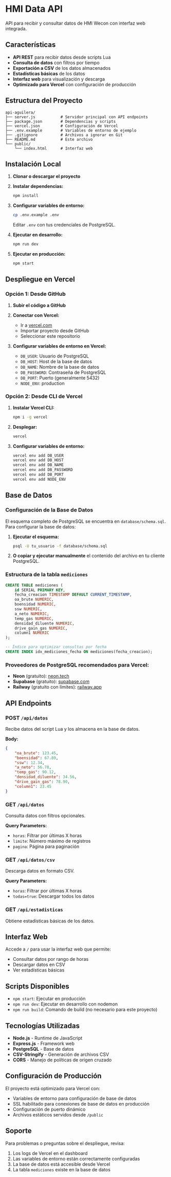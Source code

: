 # HMI Data API

API para recibir y consultar datos de HMI Wecon con interfaz web integrada.

## Características

- **API REST** para recibir datos desde scripts Lua
- **Consulta de datos** con filtros por tiempo
- **Exportación a CSV** de los datos almacenados
- **Estadísticas básicas** de los datos
- **Interfaz web** para visualización y descarga
- **Optimizado para Vercel** con configuración de producción

## Estructura del Proyecto

```
api-aguilera/
├── server.js           # Servidor principal con API endpoints
├── package.json        # Dependencias y scripts
├── vercel.json         # Configuración de Vercel
├── .env.example        # Variables de entorno de ejemplo
├── .gitignore          # Archivos a ignorar en Git
├── README.md           # Este archivo
└── public/
    └── index.html      # Interfaz web
```

## Instalación Local

1. **Clonar o descargar el proyecto**
2. **Instalar dependencias:**
   ```bash
   npm install
   ```

3. **Configurar variables de entorno:**
   ```bash
   cp .env.example .env
   ```
   Editar `.env` con tus credenciales de PostgreSQL.

4. **Ejecutar en desarrollo:**
   ```bash
   npm run dev
   ```

5. **Ejecutar en producción:**
   ```bash
   npm start
   ```

## Despliegue en Vercel

### Opción 1: Desde GitHub

1. **Subir el código a GitHub**
2. **Conectar con Vercel:**
   - Ir a [vercel.com](https://vercel.com)
   - Importar proyecto desde GitHub
   - Seleccionar este repositorio

3. **Configurar variables de entorno en Vercel:**
   - `DB_USER`: Usuario de PostgreSQL
   - `DB_HOST`: Host de la base de datos
   - `DB_NAME`: Nombre de la base de datos
   - `DB_PASSWORD`: Contraseña de PostgreSQL
   - `DB_PORT`: Puerto (generalmente 5432)
   - `NODE_ENV`: production

### Opción 2: Desde CLI de Vercel

1. **Instalar Vercel CLI:**
   ```bash
   npm i -g vercel
   ```

2. **Desplegar:**
   ```bash
   vercel
   ```

3. **Configurar variables de entorno:**
   ```bash
   vercel env add DB_USER
   vercel env add DB_HOST
   vercel env add DB_NAME
   vercel env add DB_PASSWORD
   vercel env add DB_PORT
   vercel env add NODE_ENV
   ```

## Base de Datos

### Configuración de la Base de Datos

El esquema completo de PostgreSQL se encuentra en `database/schema.sql`. Para configurar la base de datos:

1. **Ejecutar el esquema:**
   ```bash
   psql -U tu_usuario -f database/schema.sql
   ```

2. **O copiar y ejecutar manualmente** el contenido del archivo en tu cliente PostgreSQL.

### Estructura de la tabla `mediciones`

```sql
CREATE TABLE mediciones (
    id SERIAL PRIMARY KEY,
    fecha_creacion TIMESTAMP DEFAULT CURRENT_TIMESTAMP,
    oa_brute NUMERIC,
    boensidad NUMERIC,
    ssw NUMERIC,
    a_neto NUMERIC,
    temp_gas NUMERIC,
    densidad_diluente NUMERIC,
    drive_gain_gas NUMERIC,
    column1 NUMERIC
);

-- Índice para optimizar consultas por fecha
CREATE INDEX idx_mediciones_fecha ON mediciones(fecha_creacion);
```

### Proveedores de PostgreSQL recomendados para Vercel:

- **Neon** (gratuito): [neon.tech](https://neon.tech)
- **Supabase** (gratuito): [supabase.com](https://supabase.com)
- **Railway** (gratuito con límites): [railway.app](https://railway.app)

## API Endpoints

### POST `/api/datos`
Recibe datos del script Lua y los almacena en la base de datos.

**Body:**
```json
{
    "oa_brute": 123.45,
    "boensidad": 67.89,
    "ssw": 12.34,
    "a_neto": 56.78,
    "temp_gas": 90.12,
    "densidad_diluente": 34.56,
    "drive_gain_gas": 78.90,
    "column1": 23.45
}
```

### GET `/api/datos`
Consulta datos con filtros opcionales.

**Query Parameters:**
- `horas`: Filtrar por últimas X horas
- `limite`: Número máximo de registros
- `pagina`: Página para paginación

### GET `/api/datos/csv`
Descarga datos en formato CSV.

**Query Parameters:**
- `horas`: Filtrar por últimas X horas
- `todas=true`: Descargar todos los datos

### GET `/api/estadisticas`
Obtiene estadísticas básicas de los datos.

## Interfaz Web

Accede a `/` para usar la interfaz web que permite:
- Consultar datos por rango de horas
- Descargar datos en CSV
- Ver estadísticas básicas

## Scripts Disponibles

- `npm start`: Ejecutar en producción
- `npm run dev`: Ejecutar en desarrollo con nodemon
- `npm run build`: Comando de build (no necesario para este proyecto)

## Tecnologías Utilizadas

- **Node.js** - Runtime de JavaScript
- **Express.js** - Framework web
- **PostgreSQL** - Base de datos
- **CSV-Stringify** - Generación de archivos CSV
- **CORS** - Manejo de políticas de origen cruzado

## Configuración de Producción

El proyecto está optimizado para Vercel con:
- Variables de entorno para configuración de base de datos
- SSL habilitado para conexiones de base de datos en producción
- Configuración de puerto dinámico
- Archivos estáticos servidos desde `/public`

## Soporte

Para problemas o preguntas sobre el despliegue, revisa:
1. Los logs de Vercel en el dashboard
2. Las variables de entorno están correctamente configuradas
3. La base de datos está accesible desde Vercel
4. La tabla `mediciones` existe en la base de datos
